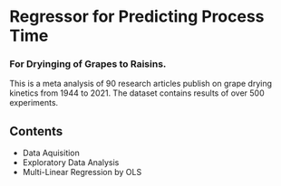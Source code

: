 # Regressor for Predicting Process Time 
### For Dryinging of Grapes to Raisins.

This is a meta analysis of 90 research articles publish on grape drying kinetics from 1944 to 2021. The dataset contains results of over 500 experiments. 

## Contents
- Data Aquisition
- Exploratory Data Analysis
- Multi-Linear Regression by OLS
